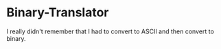 # Binary-Translator

I really didn't remember that I had to convert to ASCII and then convert to binary.
